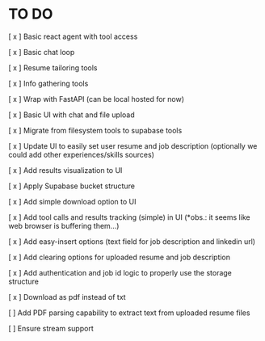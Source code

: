 # TO DO

[ x ] Basic react agent with tool access

[ x ] Basic chat loop

[ x ] Resume tailoring tools

[ x ] Info gathering tools

[ x ] Wrap with FastAPI (can be local hosted for now)

[ x ] Basic UI with chat and file upload

[ x ] Migrate from filesystem tools to supabase tools

[ x ] Update UI to easily set user resume and job description (optionally we could add other experiences/skills sources)

[ x ] Add results visualization to UI

[ x ] Apply Supabase bucket structure

[ x ] Add simple download option to UI

[ x ] Add tool calls and results tracking (simple) in UI (*obs.: it seems like web browser is buffering them...)

[ x ] Add easy-insert options (text field for job description and linkedin url)

[ x ] Add clearing options for uploaded resume and job description

[ x ] Add authentication and job id logic to properly use the storage structure

[ x ] Download as pdf instead of txt

[  ] Add PDF parsing capability to extract text from uploaded resume files

[  ] Ensure stream support
